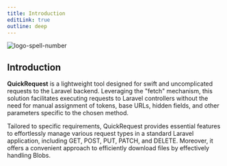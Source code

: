 ```yaml
---
title: Introduction
editLink: true
outline: deep
---
```


![logo-spell-number](/img/quick-request-banner.png)

## Introduction

**QuickRequest** is a lightweight tool designed for swift and uncomplicated requests to the Laravel backend. Leveraging the "fetch" mechanism, this solution facilitates executing requests to Laravel controllers without the need for manual assignment of tokens, base URLs, hidden fields, and other parameters specific to the chosen method.

Tailored to specific requirements, QuickRequest provides essential features to effortlessly manage various request types in a standard Laravel application, including GET, POST, PUT, PATCH, and DELETE. Moreover, it offers a convenient approach to efficiently download files by effectively handling Blobs.

